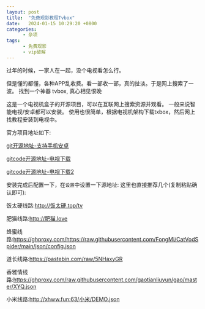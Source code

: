 ```yaml
---
layout: post
title:  "免费观影教程Tvbox"
date:   2024-01-15 10:29:20 +0800
categories:
      - 杂项
tags:
      - 免费观影
      - vip破解
---
```


过年的时候，一家人在一起，没个电视看怎么行。

但是懂的都懂，各种APP乱收费。看一部收一部，真的扯淡。于是网上搜索了一波。 找到一个神器 tvbox, 真心相见恨晚

这是一个电视机盒子的开源项目，可以在互联网上搜索资源并观看。
一般来说智能电视/安卓都可以安装。 使用也很简单，根据电视机架构下载txbox，然后网上找教程安装到电视中。

官方项目地址如下:

[git开源地址-支持手机安卓](https://github.com/o0HalfLife0o/TVBoxOSC)

[gitcode开源地址-电视下载](https://gitcode.net/axutongxue/backup/-/wikis/TVBox)

[gitcode开源地址-电视下载2](https://github.com/FongMi/Release/tree/main/apk/release)


安装完成后配置一下，在`设置`中设置一下源地址:
这里也直接推荐几个(复制粘贴确认即可):

饭太硬线路:http://饭太硬.top/tv

肥猫线路:http://肥猫.love

蜂蜜线路:https://ghproxy.com/https://raw.githubusercontent.com/FongMi/CatVodSpider/main/json/config.json

道长线路:https://pastebin.com/raw/5NHaxyGR

香雅情线路:https://ghproxy.com/raw.githubusercontent.com/gaotianliuyun/gao/master/XYQ.json

小米线路:http://xhww.fun:63/小米/DEMO.json

